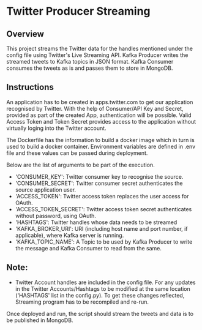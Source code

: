 # Twitter Producer Streaming
## Overview
This project streams the Twitter data for the handles mentioned under the config file using Twitter's Live Streaming API. Kafka Producer writes the streamed tweets to Kafka topics in JSON format. Kafka Consumer consumes the tweets as is and passes them to store in MongoDB.

## Instructions
An application has to be created in apps.twitter.com to get our application recognised by Twitter. 
With the help of Consumer/API Key and Secret, provided as part of the created App, authentication will be possible. 
Valid Access Token and Token Secret provides access to the application without virtually loging into the Twitter account.

The Dockerfile has the information to build a docker image which in turn is used to build a docker container. Environment variables are defined in .env file and these values can be passed during deployment. 

Below are the list of arguments to be part of the execution.

* 'CONSUMER_KEY': Twitter consumer key to recognise the source.
* 'CONSUMER_SECRET': Twitter consumer secret authenticates the source application user.
* 'ACCESS_TOKEN': Twitter access token replaces the user access for OAuth.
* 'ACCESS_TOKEN_SECRET': Twitter access token secret authenticates without password, using OAuth.
* 'HASHTAGS': Twitter handles whose data needs to be streamed
* 'KAFKA_BROKER_URI': URI (including host name and port number, if applicable), where Kafka server is running.
* 'KAFKA_TOPIC_NAME': A Topic to be used by Kafka Producer to write the message and Kafka Consumer to read from the same.

## Note:
* Twitter Account handles are included in the config file. For any updates in the Twitter Accounts/Hashtags to be modified at the same location ('HASHTAGS' list in the config.py). To get these changes reflected, Streaming program has to be recompiled and re-run.

Once deployed and run, the script should stream the tweets and data is to be published in MongoDB. 

